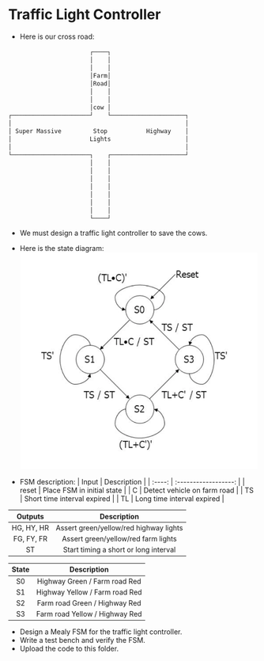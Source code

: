 # Traffic Light Controller
- Here is our cross road:
```
                       ┌────┐
                       │    │
                       │    │
                       │Farm│
                       │Road│
                       │    │
                       │    │
                       │cow │
┌──────────────────────┘    └─────────────────────┐
│                                                 │
│ Super Massive         Stop           Highway    │
│                      Lights                     │
│                                                 │
└──────────────────────┐    ┌─────────────────────┘
                       │    │
                       │    │
                       │    │
                       │    │
                       │    │
                       │    │
                       │    │
                       └────┘
```
- We must design a traffic light controller to save the cows.
- Here is the state diagram:
![FSM](FSM.png)

- FSM description:
| Input | Description |
| :----: | :------------------: |
| reset | Place FSM in initial state |
| C | Detect vehicle on farm road |
| TS | Short time interval expired |
| TL | Long time interval expired |

| Outputs | Description |
| :--------: | :--------------: |
| HG, HY, HR | Assert green/yellow/red highway lights |
| FG, FY, FR | Assert green/yellow/red farm lights |
| ST | Start timing a short or long interval |

| State | Description |
| :---: | :-------------------: |
| S0 | Highway Green / Farm road Red |
| S1 | Highway Yellow / Farm road Red |
| S2 | Farm road Green / Highway Red |
| S3 | Farm road Yellow / Highway Red |

- Design a Mealy FSM for the traffic light controller.
- Write a test bench and verify the FSM.
- Upload the code to this folder.
